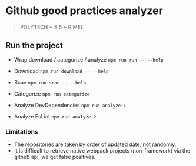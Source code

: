 # Github good practices analyzer
> POLYTECH ~ SI5 ~ RIMEL

## Run the project
 - Wrap download / categorize / analyze
`npm run run -- --help`

 - Download
`npm run download -- --help`

- Scan
`npm run scan -- --help`

- Categorize
`npm run categorize`

- Analyze DevDependencies
`npm run analyze:1`

- Analyze EsLint
`npm run analyze:2` 


### Limitations
- The repositories are taken by order of updated date, not randomly.
- It is difficult to retrieve native webpack projects (non-framework) via the github api, we get false positives.
